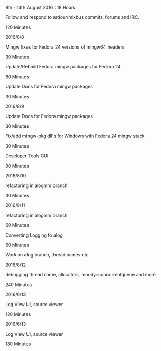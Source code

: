 8th - 14th August 2016 : 18 Hours

Follow and respond to ardour/mixbus commits, forums and IRC.

120 Minutes

2016/8/8

Mingw fixes for Fedora 24 versions of mingw64 headers

30 Minutes

Update/Rebuild Fedora mingw packages for Fedora 24

60 Minutes

Update Docs for Fedora mingw packages

30 Minutes

2016/8/9

Update Docs for Fedora mingw packages

30 Minutes

Fix/add mingw-pkg dll's for Windows with Fedora 24 mingw stack

30 Minutes

Developer Tools GUI

90 Minutes

2016/8/10

refactoring in alogmm branch

30 Minutes

2016/8/11

refactoring in alogmm branch

60 Minutes

Converting Logging to alog

60 Minutes

Work on alog branch, thread names etc

2016/8/12

debugging thread name, allocators, moody::concurrentqueue and more

240 Minutes

2016/6/13

Log View UI, source viewer

120 Minutes

2016/6/13

Log View UI, source viewer

180 Minutes
